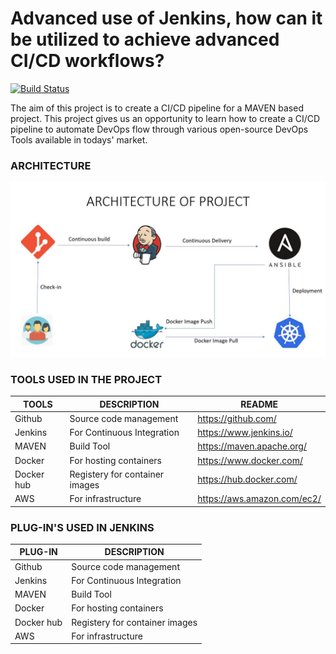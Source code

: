 # Advanced use of Jenkins, how can it be utilized to achieve advanced CI/CD workflows?
[![Build Status](https://travis-ci.org/joemccann/dillinger.svg?branch=master)](https://travis-ci.org/joemccann/dillinger)

The aim of this project is to create a CI/CD pipeline for a MAVEN based project. This project gives us an opportunity to learn how to create a CI/CD pipeline to automate DevOps flow through various open-source DevOps Tools available in todays' market.
### ARCHITECTURE
![Architecture](images/arch_image.JPG)

### TOOLS USED IN THE PROJECT

| TOOLS | DESCRIPTION |README |
| ------ | ------ | ------ |
| Github | Source code management| https://github.com/|
| Jenkins| For Continuous Integration|https://www.jenkins.io/|
| MAVEN | Build Tool|https://maven.apache.org/|
| Docker | For hosting containers|https://www.docker.com/|
| Docker hub | Registery for container images|https://hub.docker.com/|
| AWS | For infrastructure| https://aws.amazon.com/ec2/|

### PLUG-IN'S USED IN JENKINS

| PLUG-IN | DESCRIPTION|
| ------ | ------ |
| Github | Source code management| 
| Jenkins| For Continuous Integration|
| MAVEN | Build Tool|
| Docker | For hosting containers|
| Docker hub | Registery for container images|
| AWS | For infrastructure| 

